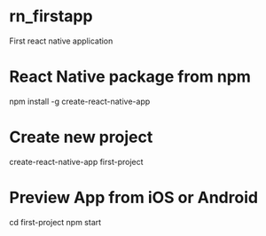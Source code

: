 # rn_firstapp
First react native application

# React Native package from npm
npm install -g create-react-native-app

# Create new project
create-react-native-app first-project

# Preview App from iOS or Android
cd first-project
npm start


